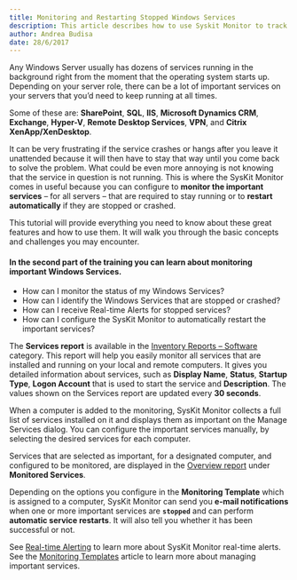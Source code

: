```yaml
---
title: Monitoring and Restarting Stopped Windows Services
description: This article describes how to use Syskit Monitor to track important services that are running on the servers and restart them automatically if they stop or crash. 
author: Andrea Budisa
date: 28/6/2017
---
```

Any Windows Server usually has dozens of services running in the background right from the moment that the operating system starts up. Depending on your server role, there can be a lot of important services on your servers that you’d need to keep running at all times.

Some of these are: **SharePoint**, **SQL**, **IIS**, **Microsoft Dynamics CRM**, **Exchange**, **Hyper-V**, **Remote Desktop Services**, **VPN**, and **Citrix XenApp/XenDesktop**. 

It can be very frustrating if the service crashes or hangs after you leave it unattended because it will then have to stay that way until you come back to solve the problem. What could be even more annoying is not knowing that the service in question is not running. This is where the SysKit Monitor comes in useful because you can configure to **monitor the important services** – for all servers – that are required to stay running or to **restart automatically** if they are stopped or crashed.

This tutorial will provide everything you need to know about these great features and how to use them. It will walk you through the basic concepts and challenges you may encounter.

#### In the second part of the training you can learn about monitoring important Windows Services.

* How can I monitor the status of my Windows Services?
* How can I identify the Windows Services that are stopped or crashed?
* How can I receive Real-time Alerts for stopped services?
* How can I configure the SysKit Monitor to automatically restart the important services?

The **Services report** is available in the [Inventory Reports – Software](#internal/get-to-know-syskit-monitor/reports/inventory-reports/hardware-and-software) category. This report will help you easily monitor all services that are installed and running on your local and remote computers. It gives you detailed information about services, such as **Display Name**, **Status**, **Startup Type**, **Logon Account** that is used to start the service and **Description**. The values shown on the Services report are updated every **30 seconds**.

When a computer is added to the monitoring, SysKit Monitor collects a full list of services installed on it and displays them as important on the Manage Services dialog. You can configure the important services manually, by selecting the desired services for each computer.

Services that are selected as important, for a designated computer, and configured to be monitored, are displayed in the [Overview report](#internal/get-to-know-syskit-monitor/reports/performance-reports/computer-performance) under **Monitored Services**.

Depending on the options you configure in the **Monitoring Template** which is assigned to a computer, SysKit Monitor can send you **e-mail notifications** when one or more important services are **`stopped`** and can perform **automatic service restarts**. It will also tell you whether it has been successful or not.

See [Real-time Alerting](#internal/common-tasks/real-time-alerting) to learn more about SysKit Monitor real-time alerts.  
See the [Monitoring Templates](#internal/get-to-know-syskit-monitor/administration/monitoring-templates) article to learn more about managing important services.